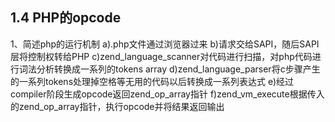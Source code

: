 1.4 PHP的opcode
-------------
1、简述php的运行机制
a).php文件通过浏览器过来
b)请求交给SAPI，随后SAPI层将控制权转给PHP
c)zend_language_scanner对代码进行扫描，对php代码进行词法分析转换成一系列的tokens array
d)zend_language_parser将c步骤产生的一系列tokens处理掉空格等无用的代码以后转换成一系列表达式
e)经过compiler阶段生成opcode返回zend_op_array指针
f)zend_vm_execute根据传入的zend_op_array指针，执行opcode并将结果返回输出
